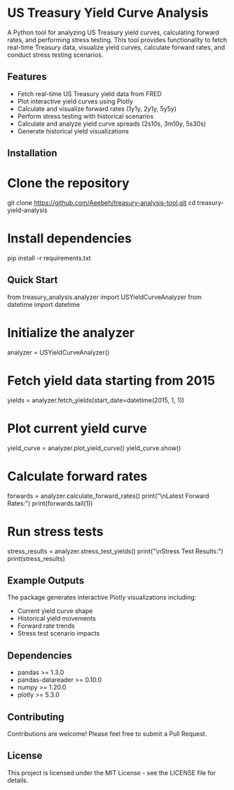 # US Treasury Yield Curve Analysis

A Python tool for analyzing US Treasury yield curves, calculating forward rates, and performing stress testing. This tool provides functionality to fetch real-time Treasury data, visualize yield curves, calculate forward rates, and conduct stress testing scenarios.

## Features

- Fetch real-time US Treasury yield data from FRED
- Plot interactive yield curves using Plotly
- Calculate and visualize forward rates (1y1y, 2y1y, 5y5y)
- Perform stress testing with historical scenarios
- Calculate and analyze yield curve spreads (2s10s, 3m10y, 5s30s)
- Generate historical yield visualizations

## Installation

# Clone the repository
git clone https://github.com/Aeebeh/treasury-analysis-tool.git
cd treasury-yield-analysis

# Install dependencies
pip install -r requirements.txt

## Quick Start

from treasury_analysis.analyzer import USYieldCurveAnalyzer
from datetime import datetime

# Initialize the analyzer
analyzer = USYieldCurveAnalyzer()

# Fetch yield data starting from 2015
yields = analyzer.fetch_yields(start_date=datetime(2015, 1, 1))

# Plot current yield curve
yield_curve = analyzer.plot_yield_curve()
yield_curve.show()

# Calculate forward rates
forwards = analyzer.calculate_forward_rates()
print("\nLatest Forward Rates:")
print(forwards.tail(1))

# Run stress tests
stress_results = analyzer.stress_test_yields()
print("\nStress Test Results:")
print(stress_results)

## Example Outputs

The package generates interactive Plotly visualizations including:
- Current yield curve shape
- Historical yield movements
- Forward rate trends
- Stress test scenario impacts

## Dependencies

- pandas >= 1.3.0
- pandas-datareader >= 0.10.0
- numpy >= 1.20.0
- plotly >= 5.3.0

## Contributing

Contributions are welcome! Please feel free to submit a Pull Request.

## License

This project is licensed under the MIT License - see the LICENSE file for details.
